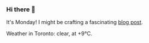 ### Hi there :wave:

It's Monday! I might be crafting a fascinating [blog post](https://benjaminwuethrich.dev).

Weather in Toronto: clear, at +9°C.
